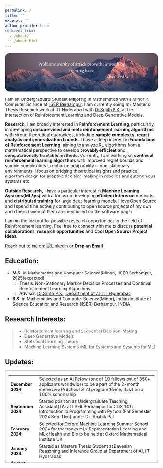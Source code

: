 ```yaml
---
permalink: /
title: ""
excerpt: ""
author_profile: true
redirect_from: 
  - /about/
  - /about.html
---
```


![](../images/first-post-modified.png)


I am an Undergraduate Student Majoring in Mathematics with a Minor in Computer Science at [IISER Berhampur](https://www.iiserbpr.ac.in/).  I am currently doing my Master's Thesis Research work at IIT Hyderabad with [Dr.Srijith P.K.](https://sites.google.com/site/pksrijith/home) at the intersection of Reinforcement Learning and Deep Generative Models.

**Research,** I am broadly interested in **Reinforcement Learning**, particularly in developing **unsupervised and meta reinforcement learning algorithms** with strong theoretical guarantees, including **sample complexity, regret analysis and generalization bounds**. I have a deep interest in **Foundations of Reinforcement Learning**, aiming to analyze RL algorithms from a mathematical perspective to develop **provably efficient** and **computationally tractable methods**. Currently, I am working on **continual reinforcement learning algorithms** with improved regret bounds and sample complexities to enhance adaptability in non-stationary environments. I focus on bridging theoretical insights and practical algorithm design for adaptive decision-making in robotics and autonomous systems etc.

**Outside Research,** I have a particular interest in **Machine Learning Systems(MLSys)** with a focus on developing **efficient inference** methods and **distributed training** for large deep learning models. I love Open Source and I spend time actively contributing to open source projects of my own and others (some of them are mentioned on the software page)

I am on the lookout for possible research opportunities in the field of Reinforcement learning. Feel free to connect with me to discuss **potential collaborations**, **research opportunities** and **Cool Open Source Project Ideas**.

Reach out to me on: [![LinkedIn](https://img.shields.io/badge/linkedin-%230077B5.svg?style=for-the-badge&logo=linkedin&logoColor=white)](https://www.linkedin.com/in/sandesh-katakam-79b6b1135/) or **Drop an Email**
  
Education:
------- 

* __M.S.__ in Mathematics and Computer Science(Minor), IISER Berhampur, 2025(expected)
  * Thesis: Non-Stationary Markov Decision Processes and Continual Reinforcement Learning Algorithms
  * Advisor: [Dr.Srijith P.K., Department of AI, IIT Hyderabad](https://sites.google.com/site/pksrijith/home)
* __B.S.__ in Mathematics and Computer Science(Minor), Indian Institute of Science Education and Research (IISER) Berhampur, INDIA

  

Research Interests:
------  
>* Reinforcement learning and Sequential Decision-Making
>* Deep Generative Models
>* Statistical Learning Theory
>* Machine Learning Systems (ML for Systems and Systems for ML)


Updates:
------

<div style="height:300px;overflow:auto; border:1px solid #999; padding-left: 0.7em; padding-right: 0.7em">
<table>
<col width="100px" />
<col width="650px" />
<!--  <tr><td><b>March 2024:</b></td><td>Started Building CaaS (Compute as a Service) Startup in Stealth Mode </td></tr> -->
  <tr><td><b>December 2024:</b></td><td>Selected as an AI Fellow (one of 10 fellows out of 350+ applicants worldwide) to be a part of the 2-month immersive Pi School of AI program(Rome, Italy) on a 100% scholarship</td></tr>
  <tr><td><b>September 2024:</b></td><td>Started position as Undergraduate Teaching Assistant(TA) at IISER Berhampur for CDS 101: Introduction to Programming with Python (Fall Semester 2024 Sep-Dec) under Dr. Anabik Pal</td></tr>
 <tr><td><b>February 2024:</b></td><td>Selected for Oxford Machine Learning Summer School 2024 for the tracks MLx Representation Learning and MLx Health and Bio to be held at Oxford Mathematical Institute UK</td></tr>
 <tr><td><b>January 2024:</b></td><td>Started as Masters Thesis Student at Bayesian Reasoning and Inference Group at Department of AI, IIT Hyderabad</td></tr>
 <tr><td><b>August 2023:</b></td><td>Worked at REint AI (Startup) as a Deep Learning Intern</td></tr>
 <tr><td><b>July 2023:</b></td><td>Selected for 7th Summer School on Artificial Intelligence 2023 with focus on Computer Vision and Machine Learning by IIIT Hyderabad (In-Person Category)</td></tr>
 <tr><td><b>Mar 2023:</b></td><td>Awarded Summer Research Fellowship by Indian Academy of Sciences to work under Dr. Sudarshan Iyengar HoD of CSE dept at IIT Ropar</td></tr>
  <tr><td><b>Nov 2022:</b></td><td>Started new position in the  Department of Physics, IISER Berhampur as Project student under Dr. Rahul Sharma. I Will be working on denoising models for STM images(scanning tunneling microscopy) </td></tr>
  <tr><td><b>Oct 2022:</b></td><td> Our Team secured Silver Medal  in iGEM Grand Jamboree 2022 at Paris, France</td></tr> 
  <tr><td><b>June 2022:</b></td><td>Started position at iGEM Team IISER Berhampur  in the Modelling Team </td></tr>
  <tr><td><b>May 2022:</b></td><td>Started Internship at IIT Hyderabad, Department of A.I. Under Prof. Srijit P.K. on Neural Differential Equations</td></tr>  
  <tr><td><b>Mar 2022:</b></td><td>Started position as Undergraduate Research Assistant in the NeuroImaging and Brain Research Group, IISER Berhampur under Dr. Vivek Tiwari</td></tr>  
  <tr><td><b>Dec 2020:</b></td><td>Admitted to BS-MS Dual Degree Programme at IISER Berhampur through JEE Advanced Channel</td></tr>

</table></div>



